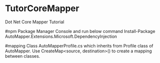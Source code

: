 # TutorCoreMapper
Dot Net Core Mapper Tutorial

#npm
Package Manager Console and run below command
    Install-Package AutoMapper.Extensions.Microsoft.DependencyInjection  

#mapping
Class AutoMapperProfile.cs which inherits from Profile class of AutoMapper. 
Use CreateMap<source, destination>() to create a mapping between classes.

